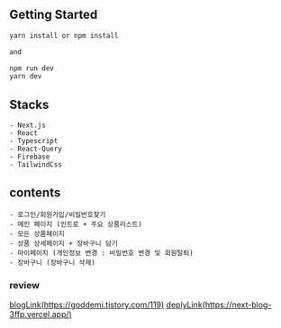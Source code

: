 

## Getting Started

```bash
yarn install or npm install

and

npm run dev
yarn dev
```

## Stacks
```
- Next.js
- React
- Typescript
- React-Query
- Firebase
- TailwindCss
```

## contents

```
- 로그인/회원가입/비밀번호찾기 
- 메인 페이지 (인트로 + 주요 상품리스트)
- 모든 상품페이지
- 상품 상세페이지 + 장바구니 담기
- 마이페이지 (개인정보 변경 : 비밀번호 변경 및 회원탈퇴)
- 장바구니 (장바구니 삭제)
```

### review

[blogLink(https://goddemi.tistory.com/119)](https://goddemi.tistory.com/119)
[deplyLink(https://next-blog-3ffp.vercel.app/)](https://next-blog-3ffp.vercel.app/)
